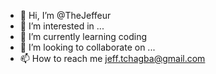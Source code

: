 - 👋 Hi, I’m @TheJeffeur
- 👀 I’m interested in ...
- 🌱 I’m currently learning coding
- 💞️ I’m looking to collaborate on ...
- 📫 How to reach me jeff.tchagba@gmail.com

<!---
TheJeffeur/TheJeffeur is a ✨ special ✨ repository because its `README.md` (this file) appears on your GitHub profile.
You can click the Preview link to take a look at your changes.
--->
